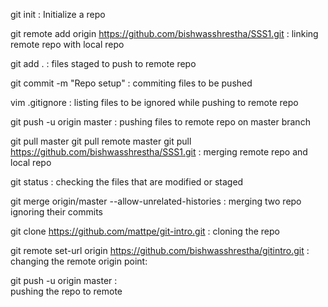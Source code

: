 git init : 
	Initialize a repo 

git remote add origin https://github.com/bishwasshrestha/SSS1.git :
	linking remote repo with local repo

git add . :
	files staged to push to remote repo

git commit -m "Repo setup" :
	commiting files to be pushed

vim .gitignore :
	listing files to be ignored while pushing to remote repo
  
git push -u origin master :
	pushing files to remote repo on master branch

git pull master
git pull remote master
git pull https://github.com/bishwasshrestha/SSS1.git :
	merging remote repo and local repo

git status :
	checking the files that are modified or staged

git merge origin/master --allow-unrelated-histories :
	merging two repo ignoring their commits

git clone https://github.com/mattpe/git-intro.git :
	cloning the repo
	
git remote set-url origin https://github.com/bishwasshrestha/gitintro.git :
	changing the remote origin point:

git push -u origin master :		
	pushing the repo to remote

